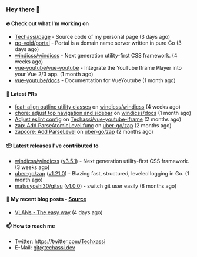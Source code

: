 ### Hey there 👋

#### 🔥 Check out what I'm working on


- [Techassi/page](https://github.com/Techassi/page) - Source code of my personal page (3 days ago)
- [go-void/portal](https://github.com/go-void/portal) - Portal is a domain name server written in pure Go (3 days ago)
- [windicss/windicss](https://github.com/windicss/windicss) - Next generation utility-first CSS framework. (4 weeks ago)
- [vue-youtube/vue-youtube](https://github.com/vue-youtube/vue-youtube) - Integrate the YouTube Iframe Player into your Vue 2/3 app.  (1 month ago)
- [vue-youtube/docs](https://github.com/vue-youtube/docs) - Documentation for VueYoutube (1 month ago)

#### 🧪 Latest PRs


- [feat: align outline utility classes](https://github.com/windicss/windicss/pull/716) on [windicss/windicss](https://github.com/windicss/windicss) (4 weeks ago)
- [chore: adjust top navigation and sidebar](https://github.com/windicss/docs/pull/154) on [windicss/docs](https://github.com/windicss/docs) (1 month ago)
- [Adjust eslint config](https://github.com/Techassi/vue-youtube-iframe/pull/9) on [Techassi/vue-youtube-iframe](https://github.com/Techassi/vue-youtube-iframe) (2 months ago)
- [zap: Add ParseAtomicLevel func](https://github.com/uber-go/zap/pull/1048) on [uber-go/zap](https://github.com/uber-go/zap) (2 months ago)
- [zapcore: Add ParseLevel](https://github.com/uber-go/zap/pull/1047) on [uber-go/zap](https://github.com/uber-go/zap) (2 months ago)

#### 📦 Latest releases I've contributed to


- [windicss/windicss](https://github.com/windicss/windicss/releases/tag/v3.5.1) ([v3.5.1](https://github.com/windicss/windicss/releases/tag/v3.5.1)) - Next generation utility-first CSS framework. (3 weeks ago)
- [uber-go/zap](https://github.com/uber-go/zap/releases/tag/v1.21.0) ([v1.21.0](https://github.com/uber-go/zap/releases/tag/v1.21.0)) - Blazing fast, structured, leveled logging in Go. (1 month ago)
- [matsuyoshi30/gitsu](https://github.com/matsuyoshi30/gitsu/releases/tag/v1.0.0) ([v1.0.0](https://github.com/matsuyoshi30/gitsu/releases/tag/v1.0.0)) - switch git user easily (8 months ago)

#### 📜 My recent blog posts - [Source](https://github.com/Techassi/page)


- [VLANs - The easy way](https://techassi.dev/posts/vlans-the-easy-way/) (4 days ago)

#### 📫 How to reach me

- Twitter: https://twitter.com/Techxassi
- E-Mail: git@techassi.dev
